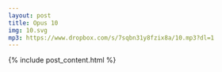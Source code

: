 ```yaml
---
layout: post
title: Opus 10
img: 10.svg
mp3: https://www.dropbox.com/s/7sqbn31y8fzix8a/10.mp3?dl=1
---
```


{% include post_content.html %}
